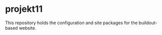 projekt11
=========

This repository holds the configuration and site packages for the buildout-based website.